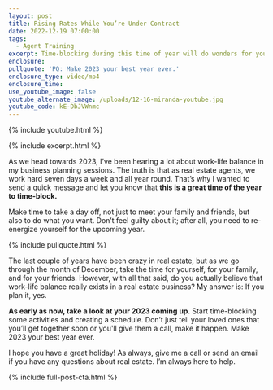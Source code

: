 ```yaml
---
layout: post
title: Rising Rates While You’re Under Contract
date: 2022-12-19 07:00:00
tags:
  - Agent Training
excerpt: Time-blocking during this time of year will do wonders for your career.
enclosure:
pullquote: 'PQ: Make 2023 your best year ever.'
enclosure_type: video/mp4
enclosure_time:
use_youtube_image: false
youtube_alternate_image: /uploads/12-16-miranda-youtube.jpg
youtube_code: kE-DbJVWnmc
---
```

{% include youtube.html %}

{% include excerpt.html %}&nbsp;

As we head towards 2023, I’ve been hearing a lot about work-life balance in my business planning sessions. The truth is that as real estate agents, we work hard seven days a week and all year round. That’s why I wanted to send a quick message and let you know that **this is a great time of the year to time-block.&nbsp;**

Make time to take a day off, not just to meet your family and friends, but also to do what you want. Don’t feel guilty about it; after all, you need to re-energize yourself for the upcoming year.&nbsp;&nbsp;

{% include pullquote.html %}

The last couple of years have been crazy in real estate, but as we go through the month of December, take the time for yourself, for your family, and for your friends. However, with all that said, do you actually believe that work-life balance really exists in a real estate business? My answer is: If you plan it, yes.&nbsp;

**As early as now, take a look at your 2023 coming up**. Start time-blocking some activities and creating a schedule. Don’t just tell your loved ones that you’ll get together soon or you'll give them a call, make it happen. Make 2023 your best year ever.

I hope you have a great holiday\! As always, give me a call or send an email if you have any questions about real estate. I’m always here to help.

{% include full-post-cta.html %}